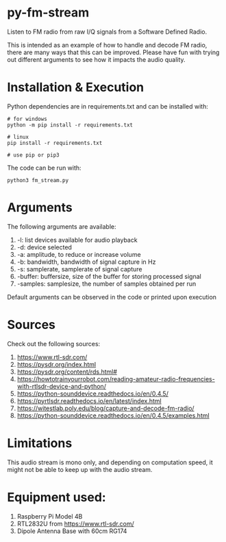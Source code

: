 # py-fm-stream

Listen to FM radio from raw I/Q signals from a Software Defined Radio.

This is intended as an example of how to handle and decode FM radio, there are
many ways that this can be improved. Please have fun with trying out different
arguments to see how it impacts the audio quality.

# Installation & Execution
Python dependencies are in requirements.txt and can be installed with:

```
# for windows
python -m pip install -r requirements.txt

# linux
pip install -r requirements.txt

# use pip or pip3
```

The code can be run with:

```
python3 fm_stream.py
```

# Arguments

The following arguments are available:
1. -l: list devices available for audio playback
2. -d: device selected
3. -a: amplitude, to reduce or increase volume
4. -b: bandwidth, bandwidth of signal capture in Hz
5. -s: samplerate, samplerate of signal capture
6. -buffer: buffersize, size of the buffer for storing processed signal
7. -samples: samplesize, the number of samples obtained per run

Default arguments can be observed in the code or printed upon execution


# Sources
Check out the following sources:
1. https://www.rtl-sdr.com/
2. https://pysdr.org/index.html
3. https://pysdr.org/content/rds.html#
4. https://howtotrainyourrobot.com/reading-amateur-radio-frequencies-with-rtlsdr-device-and-python/
5. https://python-sounddevice.readthedocs.io/en/0.4.5/
6. https://pyrtlsdr.readthedocs.io/en/latest/index.html
7. https://witestlab.poly.edu/blog/capture-and-decode-fm-radio/
8. https://python-sounddevice.readthedocs.io/en/0.4.5/examples.html

# Limitations
This audio stream is mono only, and depending on computation speed, it might not
be able to keep up with the audio stream.

# Equipment used:
1. Raspberry Pi Model 4B
2. RTL2832U from https://www.rtl-sdr.com/
3. Dipole Antenna Base with 60cm RG174
